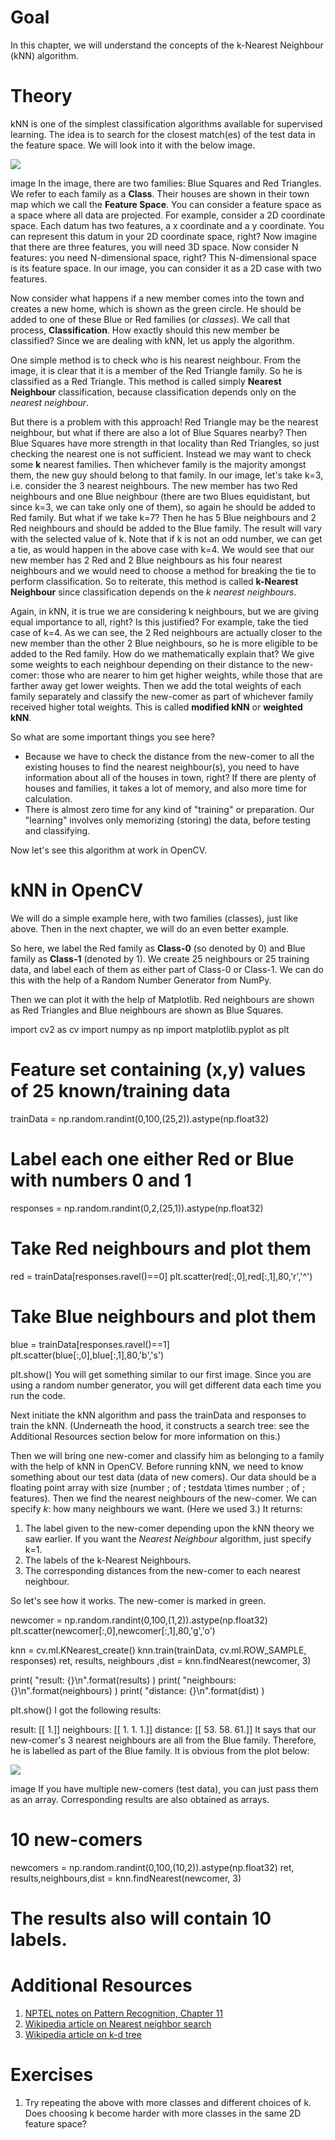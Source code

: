 
# Goal

In this chapter, we will understand the concepts of the k-Nearest Neighbour (kNN) algorithm.

# Theory

kNN is one of the simplest classification algorithms available for supervised learning. The idea is to search for the closest match(es) of the test data in the feature space. We will look into it with the below image.

![](../../knn_theory.png)

image
In the image, there are two families: Blue Squares and Red Triangles. We refer to each family as a **Class**. Their houses are shown in their town map which we call the **Feature Space**. You can consider a feature space as a space where all data are projected. For example, consider a 2D coordinate space. Each datum has two features, a x coordinate and a y coordinate. You can represent this datum in your 2D coordinate space, right? Now imagine that there are three features, you will need 3D space. Now consider N features: you need N-dimensional space, right? This N-dimensional space is its feature space. In our image, you can consider it as a 2D case with two features.

Now consider what happens if a new member comes into the town and creates a new home, which is shown as the green circle. He should be added to one of these Blue or Red families (or *classes*). We call that process, **Classification**. How exactly should this new member be classified? Since we are dealing with kNN, let us apply the algorithm.

One simple method is to check who is his nearest neighbour. From the image, it is clear that it is a member of the Red Triangle family. So he is classified as a Red Triangle. This method is called simply **Nearest Neighbour** classification, because classification depends only on the *nearest neighbour*.

But there is a problem with this approach! Red Triangle may be the nearest neighbour, but what if there are also a lot of Blue Squares nearby? Then Blue Squares have more strength in that locality than Red Triangles, so just checking the nearest one is not sufficient. Instead we may want to check some **k** nearest families. Then whichever family is the majority amongst them, the new guy should belong to that family. In our image, let's take k=3, i.e. consider the 3 nearest neighbours. The new member has two Red neighbours and one Blue neighbour (there are two Blues equidistant, but since k=3, we can take only one of them), so again he should be added to Red family. But what if we take k=7? Then he has 5 Blue neighbours and 2 Red neighbours and should be added to the Blue family. The result will vary with the selected value of k. Note that if k is not an odd number, we can get a tie, as would happen in the above case with k=4. We would see that our new member has 2 Red and 2 Blue neighbours as his four nearest neighbours and we would need to choose a method for breaking the tie to perform classification. So to reiterate, this method is called **k-Nearest Neighbour** since classification depends on the *k nearest neighbours*.

Again, in kNN, it is true we are considering k neighbours, but we are giving equal importance to all, right? Is this justified? For example, take the tied case of k=4. As we can see, the 2 Red neighbours are actually closer to the new member than the other 2 Blue neighbours, so he is more eligible to be added to the Red family. How do we mathematically explain that? We give some weights to each neighbour depending on their distance to the new-comer: those who are nearer to him get higher weights, while those that are farther away get lower weights. Then we add the total weights of each family separately and classify the new-comer as part of whichever family received higher total weights. This is called **modified kNN** or **weighted kNN**.

So what are some important things you see here?

* Because we have to check the distance from the new-comer to all the existing houses to find the nearest neighbour(s), you need to have information about all of the houses in town, right? If there are plenty of houses and families, it takes a lot of memory, and also more time for calculation.
* There is almost zero time for any kind of "training" or preparation. Our "learning" involves only memorizing (storing) the data, before testing and classifying.

Now let's see this algorithm at work in OpenCV.

# kNN in OpenCV

We will do a simple example here, with two families (classes), just like above. Then in the next chapter, we will do an even better example.

So here, we label the Red family as **Class-0** (so denoted by 0) and Blue family as **Class-1** (denoted by 1). We create 25 neighbours or 25 training data, and label each of them as either part of Class-0 or Class-1. We can do this with the help of a Random Number Generator from NumPy.

Then we can plot it with the help of Matplotlib. Red neighbours are shown as Red Triangles and Blue neighbours are shown as Blue Squares. 

import cv2 as cv
import numpy as np
import matplotlib.pyplot as plt

# Feature set containing (x,y) values of 25 known/training data
trainData = np.random.randint(0,100,(25,2)).astype(np.float32)

# Label each one either Red or Blue with numbers 0 and 1
responses = np.random.randint(0,2,(25,1)).astype(np.float32)

# Take Red neighbours and plot them
red = trainData[responses.ravel()==0]
plt.scatter(red[:,0],red[:,1],80,'r','^')

# Take Blue neighbours and plot them
blue = trainData[responses.ravel()==1]
plt.scatter(blue[:,0],blue[:,1],80,'b','s')

plt.show()
 You will get something similar to our first image. Since you are using a random number generator, you will get different data each time you run the code.

Next initiate the kNN algorithm and pass the trainData and responses to train the kNN. (Underneath the hood, it constructs a search tree: see the Additional Resources section below for more information on this.)

Then we will bring one new-comer and classify him as belonging to a family with the help of kNN in OpenCV. Before running kNN, we need to know something about our test data (data of new comers). Our data should be a floating point array with size \(number \; of \; testdata \times number \; of \; features\). Then we find the nearest neighbours of the new-comer. We can specify *k*: how many neighbours we want. (Here we used 3.) It returns:

1. The label given to the new-comer depending upon the kNN theory we saw earlier. If you want the *Nearest Neighbour* algorithm, just specify k=1.
2. The labels of the k-Nearest Neighbours.
3. The corresponding distances from the new-comer to each nearest neighbour.

So let's see how it works. The new-comer is marked in green. 

newcomer = np.random.randint(0,100,(1,2)).astype(np.float32)
plt.scatter(newcomer[:,0],newcomer[:,1],80,'g','o')

knn = cv.ml.KNearest\_create()
knn.train(trainData, cv.ml.ROW\_SAMPLE, responses)
ret, results, neighbours ,dist = knn.findNearest(newcomer, 3)

print( "result: {}\n".format(results) )
print( "neighbours: {}\n".format(neighbours) )
print( "distance: {}\n".format(dist) )

plt.show()
 I got the following results: 

result: [[ 1.]]
neighbours: [[ 1. 1. 1.]]
distance: [[ 53. 58. 61.]]
 It says that our new-comer's 3 nearest neighbours are all from the Blue family. Therefore, he is labelled as part of the Blue family. It is obvious from the plot below:

![](../../knn_simple.png)

image
If you have multiple new-comers (test data), you can just pass them as an array. Corresponding results are also obtained as arrays. 

# 10 new-comers
newcomers = np.random.randint(0,100,(10,2)).astype(np.float32)
ret, results,neighbours,dist = knn.findNearest(newcomer, 3)
# The results also will contain 10 labels.
 # Additional Resources

1. [NPTEL notes on Pattern Recognition, Chapter 11](https://nptel.ac.in/courses/106108057 "https://nptel.ac.in/courses/106108057")
2. [Wikipedia article on Nearest neighbor search](https://en.wikipedia.org/wiki/Nearest_neighbor_search "https://en.wikipedia.org/wiki/Nearest_neighbor_search")
3. [Wikipedia article on k-d tree](https://en.wikipedia.org/wiki/K-d_tree "https://en.wikipedia.org/wiki/K-d_tree")

# Exercises

1. Try repeating the above with more classes and different choices of k. Does choosing k become harder with more classes in the same 2D feature space?

